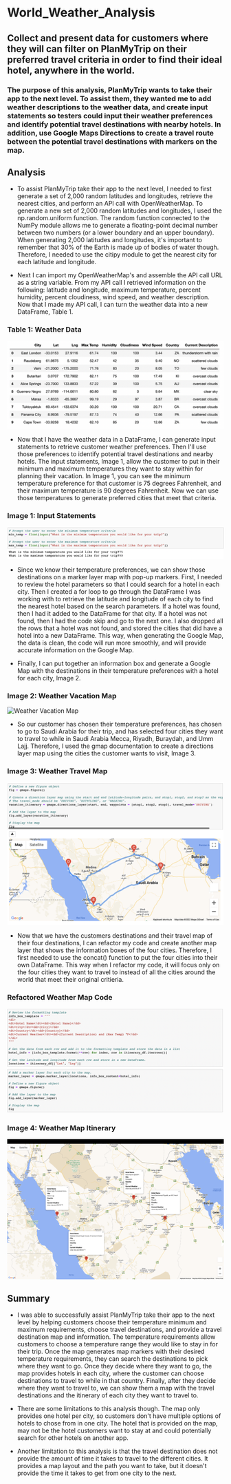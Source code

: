 # World_Weather_Analysis

## Collect and present data for customers where they will can filter on PlanMyTrip on their preferred travel criteria in order to find their ideal hotel, anywhere in the world.

### The purpose of this analysis, PlanMyTrip wants to take their app to the next level. To assist them, they wanted me to add weather descriptions to the weather data, and create input statements so testers could input their weather preferences and identify potential travel destinations with nearby hotels. In addition, use Google Maps Directions to create a travel route between the potential travel destinations with markers on the map. 

## Analysis
- To assist PlanMyTrip take their app to the next level, I needed to first generate a set of 2,000 random latitudes and longitudes, retrieve the nearest cities, and perform an API call with OpenWeatherMap. To generate a new set of 2,000 random latitudes and longitudes, I used the np.random.uniform function. The random function connected to the NumPy module allows me to generate a floating-point decimal number between two numbers (or a lower boundary and an upper boundary). When generating 2,000 latitudes and longitudes, it's important to remember that 30% of the Earth is made up of bodies of water though. Therefore, I needed to use the citipy module to get the nearest city for each latitude and longitude. 

- Next I can import my OpenWeatherMap's and assemble the API call URL as a string variable. From my API call I retrieved information on the following: latitude and longitude, maximum temperature, percent humidity, percent cloudiness, wind speed, and weather description. Now that I made my API call, I can turn the weather data into a new DataFrame, Table 1. 

### Table 1: Weather Data

![Weather Data](https://github.com/mrma2318/World_Weather_Analysis/blob/6445ec587fcb123915d913fbd033b4adba750829/Resources/WeatherData.png)

- Now that I have the weather data in a DataFrame, I can generate input statements to retrieve customer weather preferences. Then I'll use those preferences to identify potential travel destinations and nearby hotels. The input statements, Image 1, allow the customer to put in their minimum and maximum temperatures they want to stay within for planning their vacation. In Image 1, you can see the minimum temperature preference for that customer is 75 degrees Fahrenheit, and their maximum temperature is 90 degrees Fahrenheit. Now we can use those temperatures to generate preferred cities that meet that criteria. 

### Image 1: Input Statements

![Input Statements](https://github.com/mrma2318/World_Weather_Analysis/blob/74c6d14bf489be9ee3f7833ec83b7d7e7f6cad42/Resources/Input_Statements.png)

- Since we know their temperature preferences, we can show those destinations on a marker layer map with pop-up markers. First, I needed to review the hotel parameters so that I could search for a hotel in each city. Then I created a for loop to go through the DataFrame I was working with to retrieve the latitude and longitude of each city to find the nearest hotel based on the search parameters. If a hotel was found, then I had it added to the DataFrame for that city. If a hotel was not found, then I had the code skip and go to the next one. I also dropped all the rows that a hotel was not found, and stored the cities that did have a hotel into a new DataFrame. This way, when generating the Google Map, the data is clean, the code will run more smoothly, and will provide accurate information on the Google Map.

- Finally, I can put together an information box and generate a Google Map with the destinations in their temperature preferences with a hotel for each city, Image 2. 

### Image 2: Weather Vacation Map

![Weather Vacation Map](https://github.com/mrma2318/World_Weather_Analysis/blob/af7aa1cda16e8966b84076f6845c9ee4335fa9fb/Vacation_Search/WeatherPy_vacation_map.png)

- So our customer has chosen their temperature preferences, has chosen to go to Saudi Arabia for their trip, and has selected four cities they want to travel to while in Saudi Arabia Mecca, Riyadh, Buraydah, and Umm Lajj. Therefore, I used the gmap documentation to create a directions layer map using the cities the customer wants to visit, Image 3. 

### Image 3: Weather Travel Map

![Weather Travel Map](https://github.com/mrma2318/World_Weather_Analysis/blob/af7aa1cda16e8966b84076f6845c9ee4335fa9fb/Resources/Weather%20Vacation%20Map.png)

- Now that we have the customers destinations and their travel map of their four destinations, I can refactor my code and create another map layer that shows the information boxes of the four cities. Therefore, I first needed to use the concat() function to put the four cities into their own DataFrame. This way when I refactor my code, it will focus only on the four cities they want to travel to instead of all the cities around the world that meet their original critieria. 

### Refactored Weather Map Code

![Refactored Weather Map Code](https://github.com/mrma2318/World_Weather_Analysis/blob/967f67c4160b21b9bcca5b9ae7c6e29ba5d900a4/Resources/Refactored%20Weather%20Map%20Code.png)

### Image 4: Weather Map Itinerary

![Weather Map Itinerary](https://github.com/mrma2318/World_Weather_Analysis/blob/967f67c4160b21b9bcca5b9ae7c6e29ba5d900a4/Vacation_Itinerary/WeatherPy_travel_map_markers.png)

## Summary
- I was able to successfully assist PlanMyTrip take their app to the next level by helping customers choose their temperature minimum and maximum requirements, choose travel destinations, and provide a travel destination map and information. The temperature requirements allow customers to choose a temperature range they would like to stay in for their trip. Once the map generates map markers with their desired temperature requirements, they can search the destinations to pick where they want to go. Once they decide where they want to go, the map provides hotels in each city, where the customer can choose destinations to travel to while in that country. Finally, after they decide where they want to travel to, we can show them a map with the travel destinations and the itinerary of each city they want to travel to. 

- There are some limitations to this analysis though. The map only provides one hotel per city, so customers don't have multiple options of hotels to chose from in one city. The hotel that is provided on the map, may not be the hotel customers want to stay at and could potentially search for other hotels on another app. 

- Another limitation to this analysis is that the travel destination does not provide the amount of time it takes to travel to the different cities. It provides a map layout and the path you want to take, but it doesn't provide the time it takes to get from one city to the next. 
